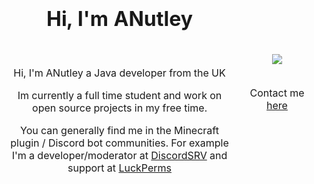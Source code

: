 <table>
<thead>
  <tr>
    <td align="center" width="75%">
            
# Hi, I'm ANutley
      
<br>

Hi, I'm ANutley a Java developer from the UK

Im currently a full time student and work on open source projects in my free time.

You can generally find me in the Minecraft plugin / Discord bot communities.
For example I'm a developer/moderator at [DiscordSRV](https://github.com/discordsrv) and support at [LuckPerms](https://github.com/luckperms/luckperms)
      
<br>
      
</td>
<td align="center" width="25%">
<img src="https://i.anutley.me/static/me.jpg"></img>
  
<br>
<br>
  
Contact me [here](mailto:git@anutley.me)
  
</td>
</tr>
</thead>
</table>
